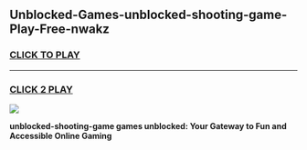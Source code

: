 
## Unblocked-Games-unblocked-shooting-game-Play-Free-nwakz
<h3>
<a href="https://premium76.site?title=unblocked-shooting-game&ref=18A1">CLICK TO PLAY</a></h3>
<hr>

<h3>
<a href="https://premium76.site?title=unblocked-shooting-game&ref=18A1">CLICK 2 PLAY</a>
  
</h3>

<a href="https://premium76.site?title=unblocked-shooting-game&ref=18A1"><img src="https://clearcache.store/games.png"></a>


**unblocked-shooting-game games unblocked: Your Gateway to Fun and Accessible Online Gaming**
